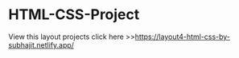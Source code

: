 # HTML-CSS-Project
View this layout projects click here >>https://layout4-html-css-by-subhajit.netlify.app/
